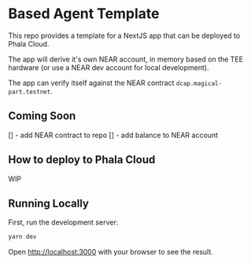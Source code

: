 # Based Agent Template

This repo provides a template for a NextJS app that can be deployed to Phala Cloud.

The app will derive it's own NEAR account, in memory based on the TEE hardware (or use a NEAR dev account for local development).

The app can verify itself against the NEAR contract `dcap.magical-part.testnet`.

## Coming Soon

[] - add NEAR contract to repo
[] - add balance to NEAR account

## How to deploy to Phala Cloud

WIP

## Running Locally

First, run the development server:

```bash
yarn dev
```

Open [http://localhost:3000](http://localhost:3000) with your browser to see the result.
